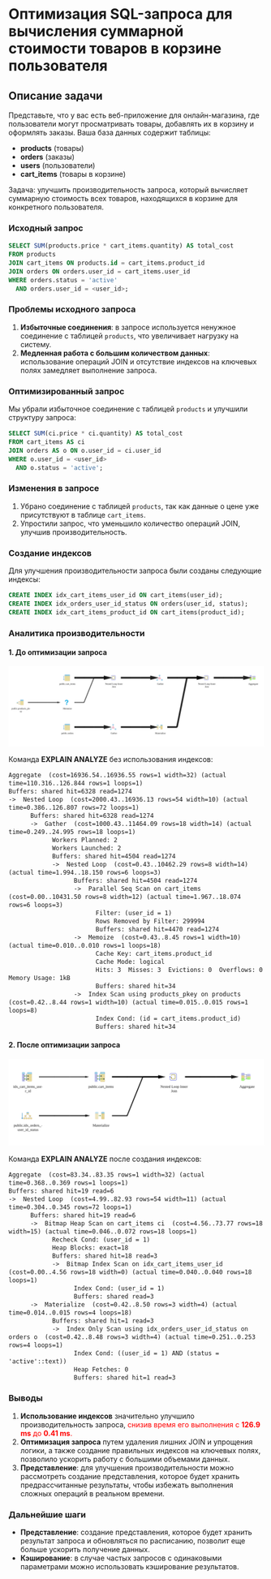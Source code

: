 
# Оптимизация SQL-запроса для вычисления суммарной стоимости товаров в корзине пользователя

## Описание задачи

Представьте, что у вас есть веб-приложение для онлайн-магазина, где пользователи могут просматривать товары, добавлять их в корзину и оформлять заказы. Ваша база данных содержит таблицы:

- **products** (товары)
- **orders** (заказы)
- **users** (пользователи)
- **cart_items** (товары в корзине)

Задача: улучшить производительность запроса, который вычисляет суммарную стоимость всех товаров, находящихся в корзине для конкретного пользователя.

### Исходный запрос

```sql
SELECT SUM(products.price * cart_items.quantity) AS total_cost
FROM products
JOIN cart_items ON products.id = cart_items.product_id
JOIN orders ON orders.user_id = cart_items.user_id
WHERE orders.status = 'active'
  AND orders.user_id = <user_id>;
```

### Проблемы исходного запроса

1. **Избыточные соединения**: в запросе используется ненужное соединение с таблицей `products`, что увеличивает нагрузку на систему.
2. **Медленная работа с большим количеством данных**: использование операций JOIN и отсутствие индексов на ключевых полях замедляет выполнение запроса.

### Оптимизированный запрос

Мы убрали избыточное соединение с таблицей `products` и улучшили структуру запроса:

```sql
SELECT SUM(ci.price * ci.quantity) AS total_cost
FROM cart_items AS ci
JOIN orders AS o ON o.user_id = ci.user_id
WHERE o.user_id = <user_id>
  AND o.status = 'active';
```

### Изменения в запросе

1. Убрано соединение с таблицей `products`, так как данные о цене уже присутствуют в таблице `cart_items`.
2. Упростили запрос, что уменьшило количество операций JOIN, улучшив производительность.

### Создание индексов

Для улучшения производительности запроса были созданы следующие индексы:

```sql
CREATE INDEX idx_cart_items_user_id ON cart_items(user_id);
CREATE INDEX idx_orders_user_id_status ON orders(user_id, status);
CREATE INDEX idx_cart_items_product_id ON cart_items(product_id);
```

### Аналитика производительности

#### 1. До оптимизации запроса

<img src="resources/explain_plan_old_query.svg" alt="Диаграмма">

Команда **EXPLAIN ANALYZE** без использования индексов:

```text
Aggregate  (cost=16936.54..16936.55 rows=1 width=32) (actual time=110.316..126.844 rows=1 loops=1)
Buffers: shared hit=6328 read=1274
->  Nested Loop  (cost=2000.43..16936.13 rows=54 width=10) (actual time=0.386..126.807 rows=72 loops=1)
      Buffers: shared hit=6328 read=1274
      ->  Gather  (cost=1000.43..11464.09 rows=18 width=14) (actual time=0.249..24.995 rows=18 loops=1)
            Workers Planned: 2
            Workers Launched: 2
            Buffers: shared hit=4504 read=1274
            ->  Nested Loop  (cost=0.43..10462.29 rows=8 width=14) (actual time=1.994..18.150 rows=6 loops=3)
                  Buffers: shared hit=4504 read=1274
                  ->  Parallel Seq Scan on cart_items  (cost=0.00..10431.50 rows=8 width=12) (actual time=1.967..18.074 rows=6 loops=3)
                        Filter: (user_id = 1)
                        Rows Removed by Filter: 299994
                        Buffers: shared hit=4470 read=1274
                  ->  Memoize  (cost=0.43..8.45 rows=1 width=10) (actual time=0.010..0.010 rows=1 loops=18)
                        Cache Key: cart_items.product_id
                        Cache Mode: logical
                        Hits: 3  Misses: 3  Evictions: 0  Overflows: 0  Memory Usage: 1kB
                        Buffers: shared hit=34
                  ->  Index Scan using products_pkey on products  (cost=0.42..8.44 rows=1 width=10) (actual time=0.015..0.015 rows=1 loops=8)
                        Index Cond: (id = cart_items.product_id)
                        Buffers: shared hit=34
```

#### 2. После оптимизации запроса

<img src="resources/explain_plan_new_query.svg" alt="Диаграмма">

Команда **EXPLAIN ANALYZE** после создания индексов:

```text
Aggregate  (cost=83.34..83.35 rows=1 width=32) (actual time=0.368..0.369 rows=1 loops=1)
Buffers: shared hit=19 read=6
->  Nested Loop  (cost=4.99..82.93 rows=54 width=11) (actual time=0.304..0.345 rows=72 loops=1)
      Buffers: shared hit=19 read=6
      ->  Bitmap Heap Scan on cart_items ci  (cost=4.56..73.77 rows=18 width=15) (actual time=0.046..0.072 rows=18 loops=1)
            Recheck Cond: (user_id = 1)
            Heap Blocks: exact=18
            Buffers: shared hit=18 read=3
            ->  Bitmap Index Scan on idx_cart_items_user_id  (cost=0.00..4.56 rows=18 width=0) (actual time=0.040..0.040 rows=18 loops=1)
                  Index Cond: (user_id = 1)
                  Buffers: shared read=3
      ->  Materialize  (cost=0.42..8.50 rows=3 width=4) (actual time=0.014..0.015 rows=4 loops=18)
            Buffers: shared hit=1 read=3
            ->  Index Only Scan using idx_orders_user_id_status on orders o  (cost=0.42..8.48 rows=3 width=4) (actual time=0.251..0.253 rows=4 loops=1)
                  Index Cond: ((user_id = 1) AND (status = 'active'::text))
                  Heap Fetches: 0
                  Buffers: shared hit=1 read=3
```

### Выводы

1. **Использование индексов** значительно улучшило производительность запроса,<span style="color: red;"> снизив время его выполнения с **126.9 ms** до **0.41 ms**.</span>
2. **Оптимизация запроса** путем удаления лишних JOIN и упрощения логики, а также создание правильных индексов на ключевых полях, позволило ускорить работу с большими объемами данных.
3. **Представление**: для улучшения производительности можно рассмотреть создание представления, которое будет хранить предрассчитанные результаты, чтобы избежать выполнения сложных операций в реальном времени.

### Дальнейшие шаги

- **Представление**: создание представления, которое будет хранить результат запроса и обновляться по расписанию, позволит еще больше ускорить получение данных.
- **Кэширование**: в случае частых запросов с одинаковыми параметрами можно использовать кэширование результатов.
